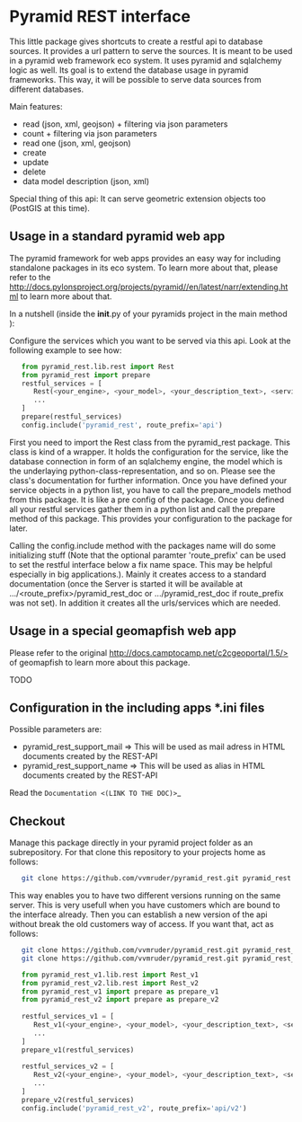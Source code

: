 Pyramid REST interface
======================

This little package gives shortcuts to create a restful api to database sources. It provides a url pattern to serve the
sources.
It is meant to be used in a pyramid web framework eco system. It uses pyramid and sqlalchemy logic as well. Its goal is
to extend the database usage in pyramid frameworks. This way, it will be possible to serve data sources from
different databases.

Main features:

* read (json, xml, geojson) + filtering via json parameters
* count  + filtering via json parameters
* read one (json, xml, geojson)
* create
* update
* delete
* data model description (json, xml)

Special thing of this api: It can serve geometric extension objects too (PostGIS at this time).

Usage in a standard pyramid web app
-----------------------------------

The pyramid framework for web apps provides an easy way for including standalone packages in its eco system. To learn
more about that, please refer to the http://docs.pylonsproject.org/projects/pyramid//en/latest/narr/extending.html to
learn more about that.

In a nutshell (inside the __init__.py of your pyramids project in the main method ):

Configure the services which you want to be served via this api. Look at the following example to see how: 

```python
   from pyramid_rest.lib.rest import Rest
   from pyramid_rest import prepare
   restful_services = [
      Rest(<your_engine>, <your_model>, <your_description_text>, <service_name>, <with_permission>),
      ...
   ]
   prepare(restful_services)
   config.include('pyramid_rest', route_prefix='api')
```
   
First you need to import the Rest class from the pyramid_rest package. This class is kind of a wrapper. It holds the
configuration for the service, like the database connection in form of an sqlalchemy engine, the model which is the
underlaying python-class-representation, and so on. Please see the class's documentation for further information.
Once you have defined your service objects in a python list, you have to call the prepare_models method from this
package. It is like a pre config of the package. Once you defined all your restful services gather them in a python list
 and call the prepare method of this package. This provides your configuration to the package for later.

Calling the config.include method with the packages name will do some initializing stuff (Note that the optional
paramter 'route_prefix' can be used to set the restful interface below a fix name space. This may be helpful especially
in big applications.). Mainly it creates access to a standard documentation (once the Server is started it will be
available at .../<route_prefix>/pyramid_rest_doc or .../pyramid_rest_doc if route_prefix was not set).
In addition it creates all the urls/services which are needed.

Usage in a special geomapfish web app
-------------------------------------

Please refer to the original http://docs.camptocamp.net/c2cgeoportal/1.5/> of geomapfish to
learn more about this package.

TODO

Configuration in the including apps *.ini files
-----------------------------------------------

Possible parameters are:

* pyramid_rest_support_mail => This will be used as mail adress in HTML documents created by the REST-API
* pyramid_rest_support_name => This will be used as alias in HTML documents created by the REST-API

Read the `Documentation <(LINK TO THE DOC)>`_

Checkout
--------

Manage this package directly in your pyramid project folder as an subrepository. For that clone this repository to your projects home as follows:

```bash
   git clone https://github.com/vvmruder/pyramid_rest.git pyramid_rest
```

This way enables you to have two different versions running on the same server. This is very usefull when you have customers which are bound to the interface already. Then you can establish a new version of the api without break the old customers way of access. If you want that, act as follows:

```bash
   git clone https://github.com/vvmruder/pyramid_rest.git pyramid_rest_v1
   git clone https://github.com/vvmruder/pyramid_rest.git pyramid_rest_v2
```
   
```python
   from pyramid_rest_v1.lib.rest import Rest_v1
   from pyramid_rest_v2.lib.rest import Rest_v2
   from pyramid_rest_v1 import prepare as prepare_v1
   from pyramid_rest_v2 import prepare as prepare_v2
   
   restful_services_v1 = [
      Rest_v1(<your_engine>, <your_model>, <your_description_text>, <service_name>, <with_permission>),
      ...
   ]
   prepare_v1(restful_services)
   
   restful_services_v2 = [
      Rest_v2(<your_engine>, <your_model>, <your_description_text>, <service_name>, <with_permission>),
      ...
   ]
   prepare_v2(restful_services)
   config.include('pyramid_rest_v2', route_prefix='api/v2')
```
